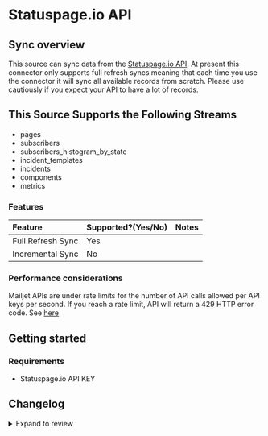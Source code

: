 # Statuspage.io API

## Sync overview

This source can sync data from the [Statuspage.io API](https://developer.statuspage.io). At present this connector only supports full refresh syncs meaning that each time you use the connector it will sync all available records from scratch. Please use cautiously if you expect your API to have a lot of records.

## This Source Supports the Following Streams

- pages
- subscribers
- subscribers_histogram_by_state
- incident_templates
- incidents
- components
- metrics

### Features

| Feature           | Supported?\(Yes/No\) | Notes |
| :---------------- | :------------------- | :---- |
| Full Refresh Sync | Yes                  |       |
| Incremental Sync  | No                   |       |

### Performance considerations

Mailjet APIs are under rate limits for the number of API calls allowed per API keys per second. If you reach a rate limit, API will return a 429 HTTP error code. See [here](https://developer.statuspage.io/#section/Rate-Limiting)

## Getting started

### Requirements

- Statuspage.io API KEY

## Changelog

<details>
  <summary>Expand to review</summary>

| Version | Date       | Pull Request                                              | Subject                                         |
|:--------|:-----------| :-------------------------------------------------------- | :---------------------------------------------- |
| 0.1.9 | 2024-07-20 | [42324](https://github.com/airbytehq/airbyte/pull/42324) | Update dependencies |
| 0.1.8 | 2024-07-13 | [41828](https://github.com/airbytehq/airbyte/pull/41828) | Update dependencies |
| 0.1.7 | 2024-07-10 | [41413](https://github.com/airbytehq/airbyte/pull/41413) | Update dependencies |
| 0.1.6 | 2024-07-09 | [41290](https://github.com/airbytehq/airbyte/pull/41290) | Update dependencies |
| 0.1.5 | 2024-07-06 | [40902](https://github.com/airbytehq/airbyte/pull/40902) | Update dependencies |
| 0.1.4 | 2024-06-26 | [40182](https://github.com/airbytehq/airbyte/pull/40182) | Update dependencies |
| 0.1.3   | 2024-06-20 | [#38662](https://github.com/airbytehq/airbyte/pull/38662) | Make connector compatible with Builder          |
| 0.1.2   | 2024-06-04 | [39064](https://github.com/airbytehq/airbyte/pull/39064) | [autopull] Upgrade base image to v1.2.1 |
| 0.1.1   | 2024-05-20 | [38451](https://github.com/airbytehq/airbyte/pull/38451) | [autopull] base image + poetry + up_to_date |
| 0.1.0   | 2022-10-30 | [#18664](https://github.com/airbytehq/airbyte/pull/18664) | 🎉 New Source: Statuspage.io API [low-code CDK] |

</details>
